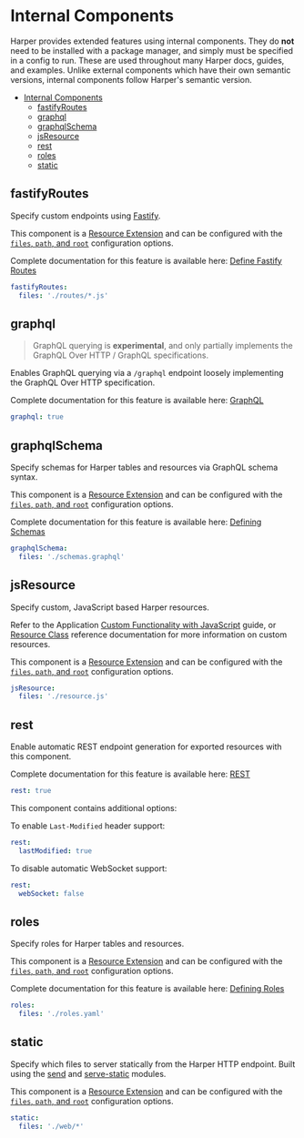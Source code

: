 # Internal Components

Harper provides extended features using internal components. They do **not** need to be installed with a package manager, and simply must be specified in a config to run. These are used throughout many Harper docs, guides, and examples. Unlike external components which have their own semantic versions, internal components follow Harper's semantic version.

- [Internal Components](#internal-components)
	- [fastifyRoutes](#fastifyroutes)
	- [graphql](#graphql)
	- [graphqlSchema](#graphqlschema)
	- [jsResource](#jsresource)
	- [rest](#rest)
	- [roles](#roles)
	- [static](#static)

<!-- ## authentication -->

<!-- ## clustering -->

## fastifyRoutes

Specify custom endpoints using [Fastify](https://fastify.dev/).

This component is a [Resource Extension](./reference.md#resource-extension) and can be configured with the [`files`, `path`, and `root`](./reference.md#resource-extension-configuration) configuration options.

Complete documentation for this feature is available here: [Define Fastify Routes](https://docs.harperdb.io/docs/developers/applications/define-fastify-routes)

```yaml
fastifyRoutes:
  files: './routes/*.js'
```

## graphql

> GraphQL querying is **experimental**, and only partially implements the GraphQL Over HTTP / GraphQL specifications.

Enables GraphQL querying via a `/graphql` endpoint loosely implementing the GraphQL Over HTTP specification.

Complete documentation for this feature is available here: [GraphQL](https://docs.harperdb.io/docs/technical-details/reference/graphql)

```yaml
graphql: true
```

## graphqlSchema

Specify schemas for Harper tables and resources via GraphQL schema syntax.

This component is a [Resource Extension](./reference.md#resource-extension) and can be configured with the [`files`, `path`, and `root`](./reference.md#resource-extension-configuration) configuration options.

Complete documentation for this feature is available here: [Defining Schemas](https://docs.harperdb.io/docs/developers/applications/defining-schemas)

```yaml
graphqlSchema:
  files: './schemas.graphql'
```

## jsResource

Specify custom, JavaScript based Harper resources.

Refer to the Application [Custom Functionality with JavaScript](https://docs.harperdb.io/docs/developers/applications#custom-functionality-with-javascript) guide, or [Resource Class](https://docs.harperdb.io/docs/technical-details/reference/resource) reference documentation for more information on custom resources.

This component is a [Resource Extension](./reference.md#resource-extension) and can be configured with the [`files`, `path`, and `root`](./reference.md#resource-extension-configuration) configuration options.

```yaml
jsResource:
  files: './resource.js'
```

<!-- ## login -->

<!-- ## mqtt -->

<!-- ## operationsApi -->

<!-- ## replication -->

## rest

Enable automatic REST endpoint generation for exported resources with this component.

Complete documentation for this feature is available here: [REST](https://docs.harperdb.io/docs/developers/rest)

```yaml
rest: true
```

This component contains additional options:

To enable `Last-Modified` header support:

```yaml
rest:
  lastModified: true
```

To disable automatic WebSocket support:

```yaml
rest:
  webSocket: false
```

## roles

Specify roles for Harper tables and resources.

This component is a [Resource Extension](./reference.md#resource-extension) and can be configured with the [`files`, `path`, and `root`](./reference.md#resource-extension-configuration) configuration options.

Complete documentation for this feature is available here: [Defining Roles](https://docs.harperdb.io/docs/developers/applications/defining-roles)

```yaml
roles:
  files: './roles.yaml'
```

## static

Specify which files to server statically from the Harper HTTP endpoint. Built using the [send](https://www.npmjs.com/package/send) and [serve-static](https://www.npmjs.com/package/serve-static) modules.

This component is a [Resource Extension](./reference.md#resource-extension) and can be configured with the [`files`, `path`, and `root`](./reference.md#resource-extension-configuration) configuration options.

```yaml
static:
  files: './web/*'
```
